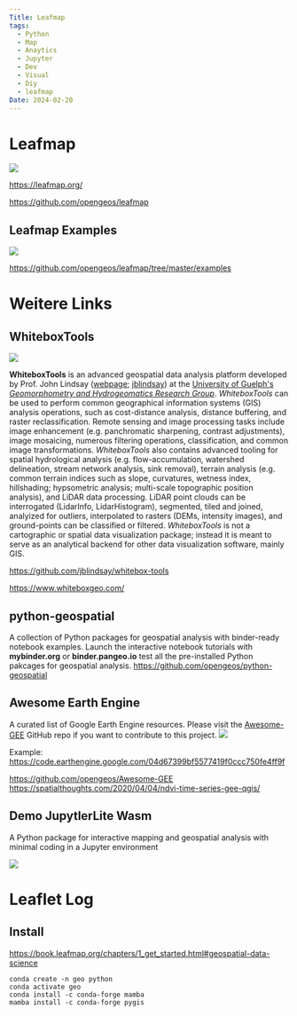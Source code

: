 ```yaml
---
Title: Leafmap
tags:
  - Python
  - Map
  - Anaytics
  - Jupyter
  - Dev
  - Visual
  - Diy
  - leafmap
Date: 2024-02-20
---
```


# Leafmap

![](../_asset/Pasted%20image%2020240125113749.png)

https://leafmap.org/

https://github.com/opengeos/leafmap

## Leafmap Examples

![](../_asset/Pasted%20image%2020240125114238.png)

https://github.com/opengeos/leafmap/tree/master/examples


# Weitere Links

## WhiteboxTools
![](../_asset/Pasted%20image%2020240202130812.png)

**WhiteboxTools** is an advanced geospatial data analysis platform developed by Prof. John Lindsay ([webpage](http://www.uoguelph.ca/~hydrogeo/index.html); [jblindsay](https://github.com/jblindsay)) at the [University of Guelph's](http://www.uoguelph.ca) [_Geomorphometry and Hydrogeomatics Research Group_](http://www.uoguelph.ca/~hydrogeo/index.html). _WhiteboxTools_ can be used to perform common geographical information systems (GIS) analysis operations, such as cost-distance analysis, distance buffering, and raster reclassification. Remote sensing and image processing tasks include image enhancement (e.g. panchromatic sharpening, contrast adjustments), image mosaicing, numerous filtering operations, classification, and common image transformations. _WhiteboxTools_ also contains advanced tooling for spatial hydrological analysis (e.g. flow-accumulation, watershed delineation, stream network analysis, sink removal), terrain analysis (e.g. common terrain indices such as slope, curvatures, wetness index, hillshading; hypsometric analysis; multi-scale topographic position analysis), and LiDAR data processing. LiDAR point clouds can be interrogated (LidarInfo, LidarHistogram), segmented, tiled and joined, analyized for outliers, interpolated to rasters (DEMs, intensity images), and ground-points can be classified or filtered. _WhiteboxTools_ is not a cartographic or spatial data visualization package; instead it is meant to serve as an analytical backend for other data visualization software, mainly GIS.

https://github.com/jblindsay/whitebox-tools

https://www.whiteboxgeo.com/
## python-geospatial
A collection of Python packages for geospatial analysis with binder-ready notebook examples. Launch the interactive notebook tutorials with **mybinder.org** or **binder.pangeo.io** test all the pre-installed Python pakcages for geospatial analysis.
https://github.com/opengeos/python-geospatial

## Awesome Earth Engine
A curated list of Google Earth Engine resources. Please visit the [Awesome-GEE](https://github.com/giswqs/Awesome-GEE) GitHub repo if you want to contribute to this project.
![](../_asset/Pasted%20image%2020240125115128.png)

Example: https://code.earthengine.google.com/04d67399bf5577419f0ccc750fe4ff9f


https://github.com/opengeos/Awesome-GEE
https://spatialthoughts.com/2020/04/04/ndvi-time-series-gee-qgis/


## Demo JupytlerLite Wasm 

A Python package for interactive mapping and geospatial analysis with minimal coding in a Jupyter environment

![](../_asset/Pasted%20image%2020240125113657.png)

# Leaflet Log


## Install 

https://book.leafmap.org/chapters/1_get_started.html#geospatial-data-science

```
conda create -n geo python
conda activate geo
conda install -c conda-forge mamba
mamba install -c conda-forge pygis
